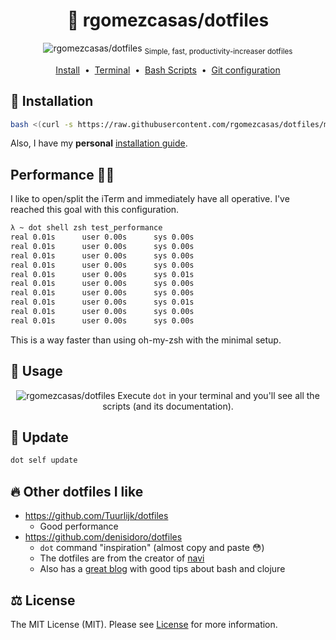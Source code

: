 <h1 align="center">
  🐧 rgomezcasas/dotfiles
</h1>
<p align="center">
  <img src="https://user-images.githubusercontent.com/1331435/70709102-6587c180-1cdc-11ea-87a0-5e789b280c4f.gif" alt="rgomezcasas/dotfiles">
  <sub>Simple, fast, productivity-increaser dotfiles</sub>
</p>
<p align="center">
  <a href="#-installation">Install</a>&nbsp;&nbsp;•&nbsp;
  <a href="terminal">Terminal</a>&nbsp;&nbsp;•&nbsp;
  <a href="scripts">Bash Scripts</a>&nbsp;&nbsp;•&nbsp;
  <a href="git/.gitconfig">Git configuration</a>
</p>


## 🚀 Installation
```bash
bash <(curl -s https://raw.githubusercontent.com/rgomezcasas/dotfiles/master/installer)
```
Also, I have my **personal** [installation guide](doc/installation-guide.md).

## Performance 🐢💨
I like to open/split the iTerm and immediately have all operative. I've reached this goal with this configuration.

```bash
λ ~ dot shell zsh test_performance
real 0.01s      user 0.00s      sys 0.00s
real 0.01s      user 0.00s      sys 0.00s
real 0.01s      user 0.00s      sys 0.00s
real 0.01s      user 0.00s      sys 0.00s
real 0.01s      user 0.00s      sys 0.01s
real 0.01s      user 0.00s      sys 0.00s
real 0.01s      user 0.00s      sys 0.00s
real 0.01s      user 0.00s      sys 0.01s
real 0.01s      user 0.00s      sys 0.00s
real 0.01s      user 0.00s      sys 0.00s
```

This is a way faster than using oh-my-zsh with the minimal setup.


## 🥳 Usage
<p align="center">
  <img src="https://user-images.githubusercontent.com/1331435/67591559-fa9b1f00-f75d-11e9-8b87-d8f2b2f0be51.gif" alt="rgomezcasas/dotfiles">
  Execute <code>dot</code> in your terminal and you'll see all the scripts (and its documentation).
</p>


## 🔰 Update
```bash
dot self update
```


## 🔥 Other dotfiles I like
 * https://github.com/Tuurlijk/dotfiles
   - Good performance
 * https://github.com/denisidoro/dotfiles
   - `dot` command "inspiration" (almost copy and paste 😳)
   - The dotfiles are from the creator of [navi](https://github.com/denisidoro/navi)
   - Also has a [great blog](https://medium.com/@den.isidoro) with good tips about bash and clojure


## ⚖️ License
The MIT License (MIT). Please see [License](LICENSE) for more information.
